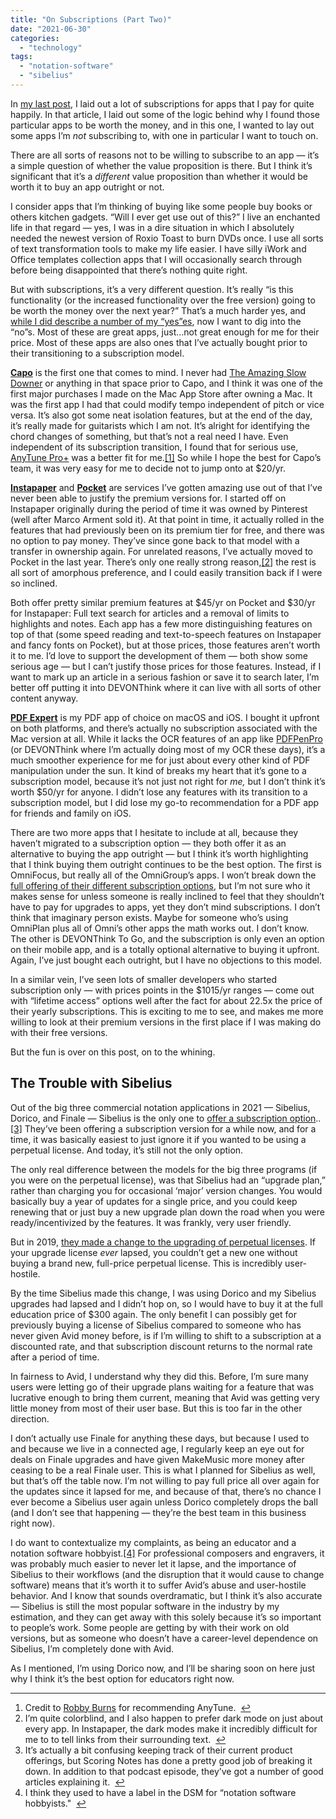 ```yaml
---
title: "On Subscriptions (Part Two)"
date: "2021-06-30"
categories: 
  - "technology"
tags: 
  - "notation-software"
  - "sibelius"
---
```


In [my last post](https://mrehler.com/2021/06/22/subscriptions-pt1/), I laid out a lot of subscriptions for apps that I pay for quite happily. In that article, I laid out some of the logic behind why I found those particular apps to be worth the money, and in this one, I wanted to lay out some apps I’m _not_ subscribing to, with one in particular I want to touch on.

There are all sorts of reasons not to be willing to subscribe to an app — it’s a simple question of whether the value proposition is there. But I think it’s significant that it’s a _different_ value proposition than whether it would be worth it to buy an app outright or not.

I consider apps that I’m thinking of buying like some people buy books or others kitchen gadgets. “Will I ever get use out of this?” I live an enchanted life in that regard — yes, I was in a dire situation in which I absolutely needed the newest version of Roxio Toast to burn DVDs once. I use all sorts of text transformation tools to make my life easier. I have silly iWork and Office templates collection apps that I will occasionally search through before being disappointed that there’s nothing quite right.

But with subscriptions, it’s a very different question. It’s really “is this functionality (or the increased functionality over the free version) going to be worth the money over the next year?” That’s a much harder yes, and [while I did describe a number of my “yes”es](https://mrehler.com/2021/06/22/subscriptions-pt1/), now I want to dig into the “no”s. Most of these are great apps, just…not great enough for me for their price. Most of these apps are also ones that I’ve actually bought prior to their transitioning to a subscription model.

[**Capo**](http://supermegaultragroovy.com/products/capo/mac/) is the first one that comes to mind. I never had [The Amazing Slow Downer](https://www.ronimusic.com) or anything in that space prior to Capo, and I think it was one of the first major purchases I made on the Mac App Store after owning a Mac. It was the first app I had that could modify tempo independent of pitch or vice versa. It’s also got some neat isolation features, but at the end of the day, it’s really made for guitarists which I am not. It’s alright for identifying the chord changes of something, but that’s not a real need I have. Even independent of its subscription transition, I found that for serious use, [AnyTune Pro+](https://anytune.us) was a better fit for me.[\[1\]](#fn-1 "see footnote") So while I hope the best for Capo’s team, it was very easy for me to decide not to jump onto at $20/yr.

[**Instapaper**](https://www.instapaper.com) and [**Pocket**](https://getpocket.com) are services I’ve gotten amazing use out of that I’ve never been able to justify the premium versions for. I started off on Instapaper originally during the period of time it was owned by Pinterest (well after Marco Arment sold it). At that point in time, it actually rolled in the features that had previously been on its premium tier for free, and there was no option to pay money. They’ve since gone back to that model with a transfer in ownership again. For unrelated reasons, I’ve actually moved to Pocket in the last year. There’s only one really strong reason,[\[2\]](#fn-2 "see footnote") the rest is all sort of amorphous preference, and I could easily transition back if I were so inclined.

Both offer pretty similar premium features at $45/yr on Pocket and $30/yr for Instapaper: Full text search for articles and a removal of limits to highlights and notes. Each app has a few more distinguishing features on top of that (some speed reading and text-to-speech features on Instapaper and fancy fonts on Pocket), but at those prices, those features aren’t worth it to me. I’d love to support the development of them — both show some serious age — but I can’t justify those prices for those features. Instead, if I want to mark up an article in a serious fashion or save it to search later, I’m better off putting it into DEVONThink where it can live with all sorts of other content anyway.

[**PDF Expert**](https://pdfexpert.com) is my PDF app of choice on macOS and iOS. I bought it upfront on both platforms, and there’s actually no subscription associated with the Mac version at all. While it lacks the OCR features of an app like [PDFPenPro](https://pdfpen.com/pdfpenpro/) (or DEVONThink where I’m actually doing most of my OCR these days), it’s a much smoother experience for me for just about every other kind of PDF manipulation under the sun. It kind of breaks my heart that it’s gone to a subscription model, because it’s not just not right for _me,_ but I don’t think it’s worth $50/yr for anyone. I didn’t lose any features with its transition to a subscription model, but I did lose my go-to recommendation for a PDF app for friends and family on iOS.

There are two more apps that I hesitate to include at all, because they haven’t migrated to a subscription option — they both offer it as an alternative to buying the app outright — but I think it’s worth highlighting that I think buying them outright continues to be the best option. The first is OmniFocus, but really all of the OmniGroup’s apps. I won’t break down the [full offering of their different subscription options](https://www.omnigroup.com/blog/omnifocus-subscriptions), but I’m not sure who it makes sense for unless someone is really inclined to feel that they shouldn’t have to pay for upgrades to apps, yet they don’t mind subscriptions. I don’t think that imaginary person exists. Maybe for someone who’s using OmniPlan plus all of Omni’s other apps the math works out. I don’t know. The other is DEVONThink To Go, and the subscription is only even an option on their mobile app, and is a totally optional alternative to buying it upfront. Again, I’ve just bought each outright, but I have no objections to this model.

In a similar vein, I’ve seen lots of smaller developers who started subscription only — with prices points in the $1015/yr ranges — come out with “lifetime access” options well after the fact for about 22.5x the price of their yearly subscriptions. This is exciting to me to see, and makes me more willing to look at their premium versions in the first place if I was making do with their free versions.

But the fun is over on this post, on to the whining.

## The Trouble with Sibelius

Out of the big three commercial notation applications in 2021 — Sibelius, Dorico, and Finale — Sibelius is the only one to [offer a subscription option](https://www.scoringnotes.com/podcast/the-s-word-subscription/)..[\[3\]](#fn-3 "see footnote") They’ve been offering a subscription version for a while now, and for a time, it was basically easiest to just ignore it if you wanted to be using a perpetual license. And today, it’s still not the only option.

The only real difference between the models for the big three programs (if you were on the perpetual license), was that Sibelius had an “upgrade plan,” rather than charging you for occasional ‘major’ version changes. You would basically buy a year of updates for a single price, and you could keep renewing that or just buy a new upgrade plan down the road when you were ready/incentivized by the features. It was frankly, very user friendly.

But in 2019, [they made a change to the upgrading of perpetual licenses](https://www.scoringnotes.com/news/avid-to-change-sibelius-pricing-on-july-1-2019/). If your upgrade license _ever_ lapsed, you couldn’t get a new one without buying a brand new, full-price perpetual license. This is incredibly user-hostile.

By the time Sibelius made this change, I was using Dorico and my Sibelius upgrades had lapsed and I didn’t hop on, so I would have to buy it at the full education price of $300 again. The only benefit I can possibly get for previously buying a license of Sibelius compared to someone who has never given Avid money before, is if I’m willing to shift to a subscription at a discounted rate, and that subscription discount returns to the normal rate after a period of time.

In fairness to Avid, I understand why they did this. Before, I’m sure many users were letting go of their upgrade plans waiting for a feature that was lucrative enough to bring them current, meaning that Avid was getting very little money from most of their user base. But this is too far in the other direction.

I don’t actually use Finale for anything these days, but because I used to and because we live in a connected age, I regularly keep an eye out for deals on Finale upgrades and have given MakeMusic more money after ceasing to be a real Finale user. This is what I planned for Sibelius as well, but that’s off the table now. I’m not willing to pay full price all over again for the updates since it lapsed for me, and because of that, there’s no chance I ever become a Sibelius user again unless Dorico completely drops the ball (and I don’t see that happening — they’re the best team in this business right now).

I do want to contextualize my complaints, as being an educator and a notation software hobbyist.[\[4\]](#fn-4 "see footnote") For professional composers and engravers, it was probably much easier to never let it lapse, and the importance of Sibelius to their workflows (and the disruption that it would cause to change software) means that it’s worth it to suffer Avid’s abuse and user-hostile behavior. And I know that sounds overdramatic, but I think it’s also accurate — Sibelius is still the most popular software in the industry by my estimation, and they can get away with this solely because it’s so important to people’s work. Some people are getting by with their work on old versions, but as someone who doesn’t have a career-level dependence on Sibelius, I’m completely done with Avid.

As I mentioned, I’m using Dorico now, and I’ll be sharing soon on here just why I think it’s the best option for educators right now.

* * *

1. Credit to [Robby Burns](http://www.robbyburns.com/home) for recommending AnyTune.  [↩](#fnref-1 "return to article")
2. I’m quite colorblind, and I also happen to prefer dark mode on just about every app. In Instapaper, the dark modes make it incredibly difficult for me to to tell links from their surrounding text.  [↩](#fnref-2 "return to article")
3. It’s actually a bit confusing keeping track of their current product offerings, but Scoring Notes has done a pretty good job of breaking it down. In addition to that podcast episode, they’ve got a number of good articles explaining it.  [↩](#fnref-3 "return to article")
4. I think they used to have a label in the DSM for “notation software hobbyists."  [↩](“#fnref-4" "return to article")
